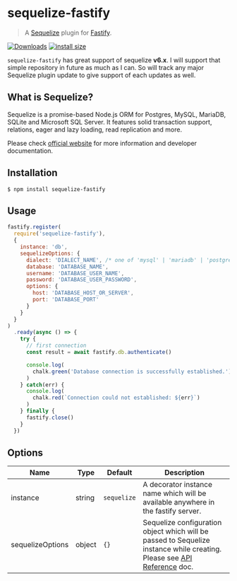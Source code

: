 # sequelize-fastify
> A [Sequelize](https://sequelize.org/) plugin for [Fastify](https://github.com/fastify/fastify).

[![Downloads](https://img.shields.io/npm/dm/sequelize-fastify.svg)](https://npmjs.com/sequelize-fastify)
[![install size](https://packagephobia.com/badge?p=sequelize-fastify)](https://packagephobia.com/result?p=sequelize-fastify)

`sequelize-fastify` has great support of sequelize **v6.x**. I will support that simple repository in future as much as I can. So will track any major Sequelize plugin update to give support of each updates as well.

## What is Sequelize?
Sequelize is a promise-based Node.js ORM for Postgres, MySQL, MariaDB, SQLite and Microsoft SQL Server. It features solid transaction support, relations, eager and lazy loading, read replication and more.

Please check [official website](https://github.com/sequelize/sequelize) for more information and developer documentation.

## Installation
```
$ npm install sequelize-fastify
```

## Usage

```js
fastify.register(
  require('sequelize-fastify'),
  {
    instance: 'db',
    sequelizeOptions: {
      dialect: 'DIALECT_NAME', /* one of 'mysql' | 'mariadb' | 'postgres' | 'mssql' */
      database: 'DATABASE_NAME',
      username: 'DATABASE_USER_NAME',
      password: 'DATABASE_USER_PASSWORD',
      options: {
        host: 'DATABASE_HOST_OR_SERVER',
        port: 'DATABASE_PORT'
      }
    }
  }
)
  .ready(async () => {
    try {
      // first connection
      const result = await fastify.db.authenticate()

      console.log(
        chalk.green('Database connection is successfully established.')
      )
    } catch(err) {
      console.log(
        chalk.red(`Connection could not established: ${err}`)
      )
    } finally {
      fastify.close()
    }
  })
```

## Options
| Name               | Type       | Default          | Description                                                                       |
| ---                | ---        | ---              | ---                                                                               |
| instance           | string     | `sequelize`      | A decorator instance name which will be available anywhere in the fastify server. |
| sequelizeOptions   | object     | `{}`             | Sequelize configuration object which will be passed to Sequelize instance while creating. Please see [API Reference](https://sequelize.org/master/class/lib/sequelize.js~Sequelize.html#instance-constructor-constructor) doc. |
